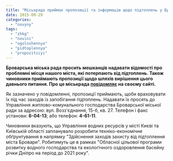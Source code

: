 ```yaml
---
title: "Міськрада приймає пропозиції та інформацію щодо підтоплень у Броварах"
date: 2015-09-29
categories: 
  - "novyny"
tags: 
  - "zhkg"
  - "novini"
  - "ogoloshennya"
  - "pidtoplennya"
  - "propozitsiyi"
---
```


**Броварська міська рада просить мешканців надавати відомості про проблемні місця нашого міста, які потерпають від підтоплень. Також чиновники приймають пропозиції щодо шляхів вирішення цього давнього питання. Про це міськрада [повідомляє](http://docs.pravo-znaty.org.ua/p27484/29.09.2015) на своєму сайті.**

Як зазначено у повідомленні, пропозиції приймають, щоби враховувати їх під час заходів із запобігання підтоплень. Надавати їх просять до Управління житлово-комунального господарства Броварської міської ради за адресою: вул. Возз'єднання, 15-б, кв. 27. Телефон і факс установи: **6-04-13**; або телефон: **4-61-11**.

Чиновники вказують, що Управління водних ресурсів у місті Києві та Київській області запланувало розробити техніко-економічне обґрунтування в напрямку "Здійснення заходів захисту від підтоплення міста Бровари". Робитимуть це в рамках "Обласної цільової програми розвитку водного господарства та екологічного оздоровлення басейну річки Дніпро на період до 2021 року".
